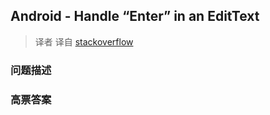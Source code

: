 ## Android - Handle “Enter” in an EditText

> 译者 译自 [stackoverflow](http://stackoverflow.com/questions/1489852/android-handle-enter-in-an-edittext) 

### 问题描述 

### 高票答案 

